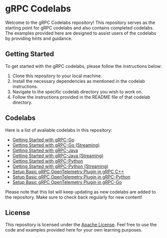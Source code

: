 # gRPC Codelabs

Welcome to the gRPC Codelabs repository! This repository serves as the starting
point for gRPC codelabs and also contains completed codelabs. The examples
provided here are designed to assist users of the codelabs by providing hints
and guidance.

## Getting Started

To get started with the gRPC codelabs, please follow the instructions below:

1. Clone this repository to your local machine.
2. Install the necessary dependencies as mentioned in the codelab instructions.
3. Navigate to the specific codelab directory you wish to work on.
4. Follow the instructions provided in the README file of that codelab directory.

## Codelabs

Here is a list of available codelabs in this repository:

- [Getting Started with gRPC-Go](codelabs/grpc-go-getting-started/)
- [Getting Started with gRPC-Go (Streaming)](codelabs/grpc-go-streaming/)
- [Getting Started with gRPC-Java](codelabs/grpc-java-getting-started/)
- [Getting Started with gRPC-Java (Streaming)](codelabs/grpc-java-streaming/)
- [Getting Started with gRPC-Python](codelabs/grpc-python-getting-started/)
- [Getting Started with gRPC-Python (Streaming)](codelabs/grpc-python-streaming/)
- [Setup Basic gRPC OpenTelemetry Plugin in gRPC C++](codelabs/grpc-cpp-opentelemetry/)
- [Setup Basic gRPC OpenTelemetry Plugin in gRPC-Python](codelabs/grpc-python-opentelemetry/)
- [Setup Basic gRPC OpenTelemetry Plugin in gRPC-Go](codelabs/grpc-go-opentelemetry/)

Please note that this list will keep updating as new codelabs are added to the
repository. Make sure to check back regularly for new content!

## License

This repository is licensed under the [Apache License](LICENSE). Feel free to
use the code and examples provided here for your own learning purposes.
